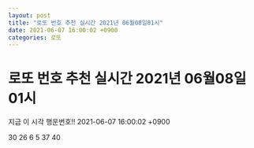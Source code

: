 ```yaml
---
layout: post
title: "로또 번호 추천 실시간 2021년 06월08일01시"
date: 2021-06-07 16:00:02 +0900
categories: 로또
---
```


# 로또 번호 추천 실시간 2021년 06월08일01시

지금 이 시각 행운번호!! 2021-06-07 16:00:02 +0900

 30  26  6  5  37  40 

